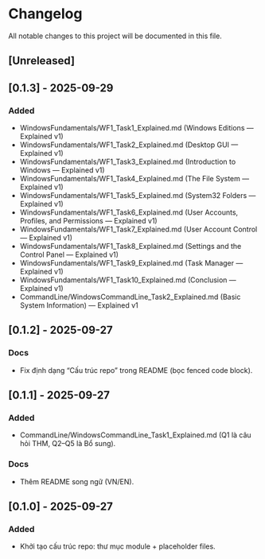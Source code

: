 # Changelog
All notable changes to this project will be documented in this file.

## [Unreleased]

## [0.1.3] - 2025-09-29
### Added
- WindowsFundamentals/WF1_Task1_Explained.md (Windows Editions — Explained v1)
- WindowsFundamentals/WF1_Task2_Explained.md (Desktop GUI — Explained v1)
- WindowsFundamentals/WF1_Task3_Explained.md (Introduction to Windows — Explained v1)
- WindowsFundamentals/WF1_Task4_Explained.md (The File System — Explained v1)
- WindowsFundamentals/WF1_Task5_Explained.md (System32 Folders — Explained v1)
- WindowsFundamentals/WF1_Task6_Explained.md (User Accounts, Profiles, and Permissions — Explained v1)
- WindowsFundamentals/WF1_Task7_Explained.md (User Account Control — Explained v1)
- WindowsFundamentals/WF1_Task8_Explained.md (Settings and the Control Panel — Explained v1)
- WindowsFundamentals/WF1_Task9_Explained.md (Task Manager — Explained v1)
- WindowsFundamentals/WF1_Task10_Explained.md (Conclusion — Explained v1)
- CommandLine/WindowsCommandLine_Task2_Explained.md (Basic System Information) — Explained v1

## [0.1.2] - 2025-09-27
### Docs
- Fix định dạng “Cấu trúc repo” trong README (bọc fenced code block).

## [0.1.1] - 2025-09-27
### Added
- CommandLine/WindowsCommandLine_Task1_Explained.md (Q1 là câu hỏi THM, Q2–Q5 là Bổ sung).

### Docs
- Thêm README song ngữ (VN/EN).

## [0.1.0] - 2025-09-27
### Added
- Khởi tạo cấu trúc repo: thư mục module + placeholder files.
